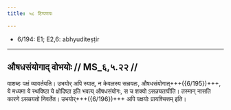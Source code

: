 ```yaml
---
title: ५८ टिप्पणयः

---
```

- 6/194: E1; E2,6: abhyuditeṣṭir

____________________________________________


## औषधसंयोगाद् वोभयोः // MS_६,५.२२ //

वाशब्दः पक्षं व्यावर्तयति। उभयोर् अपि स्यात्, न केवलस्य सन्नयतः, औषधसंयोगात्+++({6/195})+++, ये मध्यमा ये स्थविष्ठा ये क्षोदिष्ठा इति भवत्य् औषधसंयोगः, स च शक्यो ऽसन्नयतापीति। तस्मान् नासति कारणे ऽसन्नयतो निवर्तेत। उभयोर्+++({6/196})+++ अपि पक्षयोः प्रायश्चित्तम् इति।